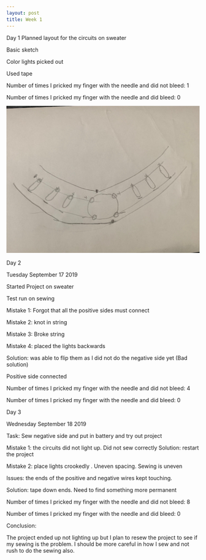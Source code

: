 ```yaml
---
layout: post
title: Week 1
---
```



Day 1
Planned layout for the circuits on sweater

Basic sketch

Color lights picked out

Used tape 


Number of times I pricked my finger with the needle and did not bleed: 1

Number of times I pricked my finger with the needle and did bleed: 0


![this](/project/img2.jpg)



Day 2 

Tuesday September 17 2019

Started Project on sweater 

Test run on sewing 

Mistake 1: Forgot that all the positive sides must connect 

Mistake 2: knot in string

Mistake 3: Broke string

Mistake 4: placed the lights backwards

Solution: was able to flip them as I did not do the negative side yet (Bad solution)


Positive side connected

Number of times I pricked my finger with the needle and did not bleed: 4

Number of times I pricked my finger with the needle and did bleed: 0

Day 3 

Wednesday September 18 2019

Task: Sew negative side and put in battery and try out project 

Mistake 1: the circuits did not light up. Did not sew correctly
Solution: restart the project

Mistake 2: place lights crookedly . Uneven spacing. Sewing is uneven

Issues: the ends of the positive and negative wires kept touching.

Solution: tape down ends. Need to find something more permanent 

Number of times I pricked my finger with the needle and did not bleed: 8

Number of times I pricked my finger with the needle and did bleed: 0


Conclusion:

The project ended up not lighting up but I plan to resew the project to see if my sewing is the problem. I should be more careful in how I sew and not rush to do the sewing also. 
